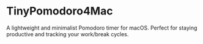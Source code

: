 # TinyPomodoro4Mac
A lightweight and minimalist Pomodoro timer for macOS. Perfect for staying productive and tracking your work/break cycles.
